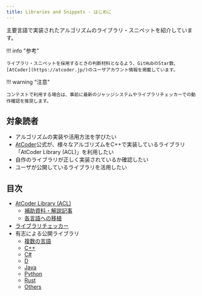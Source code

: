 ```yaml
---
title: Libraries and Snippets - はじめに
---
```


主要言語で実装されたアルゴリズムのライブラリ・スニペットを紹介しています。

!!! info "参考"

    ライブラリ・スニペットを採用するときの判断材料となるよう、GitHubのStar数、[AtCoder](https://atcoder.jp/)のユーザアカウント情報を掲載しています。

!!! warning "注意"

    コンテストで利用する場合は、事前に最新のジャッジシステムやライブラリチェッカーでの動作確認を推奨します。

## 対象読者

- アルゴリズムの実装や活用方法を学びたい
- [AtCoder](https://atcoder.jp/)公式が、様々なアルゴリズムをC++で実装しているライブラリ「AtCoder Library (ACL)」を利用したい
- 自作のライブラリが正しく実装されているか確認したい
- ユーザが公開しているライブラリを活用したい

## 目次

- [AtCoder Library (ACL)](./atcoder_library)
    - [補助資料・解説記事](./articles)
    - [各言語への移植](./porting_of_acl)
- [ライブラリチェッカー](./library_checker)
- 有志による公開ライブラリ
    - [複数の言語](./libraries)
    - [C&#43;&#43;](./cpp)
    - [C&#35;](./csharp)
    - [D](./d)
    - [Java](./java)
    - [Python](./python)
    - [Rust](./rust)
    - [Others](./others)
